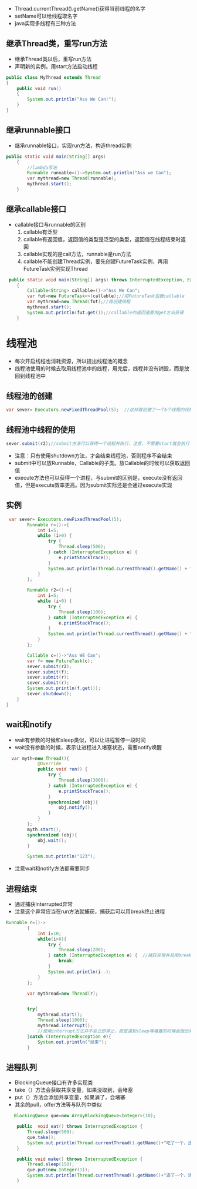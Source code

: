 - Thread.currentThread().getName()获得当前线程的名字
- setName可以给线程取名字
- java实现多线程有三种方法
## 继承Thread类，重写run方法
- 继承Thread类以后，重写run方法
- 声明新的实例，用start方法启动线程
```java
public class MyThread extends Thread
{
    public void run()
    {
        System.out.println("Ass We Can!");
    }
}
```

## 继承runnable接口
- 继承runnable接口，实现run方法，构造thread实例
```java
public static void main(String[] args)
    {
    	//lambda写法
        Runnable runnable=()->System.out.println("Ass we Can");
        var mythread=new Thread(runnable);
        mythread.start();
    }
```
## 继承callable接口
- callable接口与runnable的区别
	1. callable有泛型
	2. callable有返回值，返回值的类型是泛型的类型，返回值在线程结束时返回
	3. callable实现的是call方法，runnable是run方法
	4. callable不能创建Thread实例，要先创建FutureTask实例，再用FutureTask实例实现Thread
```java
 public static void main(String[] args) throws InterruptedException, ExecutionException
    {
        Callable<String> callable=()->"Ass We Can";
        var fut=new FutureTask<>(callable);//用FutureTask包裹callable
        var mythread=new Thread(fut);//再创建线程
        mythread.start();
        System.out.println(fut.get());//callable的返回值要用get方法获得
    }
```

# 线程池
- 每次开启线程也消耗资源，所以提出线程池的概念
- 线程池使用的时候去取用线程池中的线程，用完后，线程并没有销毁，而是放回到线程池中

## 线程池的创建
```java
var sever= Executors.newFixedThreadPool(5);  //这样就创建了一个5个线程的线程池
```
## 线程池中线程的使用
```java
sever.submit(r2);//submit方法可以获得一个线程并执行，注意，不需要start就会执行
```
- 注意：只有使用shutdown方法，才会结束线程池，否则程序不会结束
- submit中可以放Runnable，Callable的子类。放Callable的时候可以获取返回值
- execute方法也可以获得一个进程，与submit的区别是，execute没有返回值，但是execute效率更高。因为submit实际还是会通过execute实现

## 实例
```java
 var sever= Executors.newFixedThreadPool(5);
        Runnable r=()->{
            int i=5;
            while (i>0) {
                try {
                    Thread.sleep(500);
                } catch (InterruptedException e) {
                    e.printStackTrace();
                }
                System.out.println(Thread.currentThread().getName() + ":" + i--);
            }
        };

        Runnable r2=()->{
            int i=5;
            while (i>0) {
                try {
                    Thread.sleep(100);
                } catch (InterruptedException e) {
                    e.printStackTrace();
                }
                System.out.println(Thread.currentThread().getName() + ":" + i--);
            }
        };

        Callable c=()->"Ass WE Can";
        var f= new FutureTask(c);
        sever.submit(r2);
        sever.submit(f);
        sever.submit(r);
        sever.submit(r);
        System.out.println(f.get());
        sever.shutdown();
    }
}
```

## wait和notify
- wait有参数的时候和sleep类似，可以让进程暂停一段时间
- wait没有参数的时候，表示让进程进入堵塞状态，需要notify唤醒
```java
  var myth=new Thread(){
            @Override
            public void run() {
                try {
                    Thread.sleep(3000);
                } catch (InterruptedException e) {
                    e.printStackTrace();
                }
                synchronized (obj){
                    obj.notify();
                }
            }
        };
        myth.start();
        synchronized (obj){
            obj.wait();
        }

        System.out.println("123");
```
- 注意wait和notify方法都需要同步

## 进程结束
- 通过捕获Interrupted异常
- 注意这个异常应当在run方法就捕获，捕获后可以用break终止进程
```java
Runnable r=()->
        {
            int i=10;
            while(i>0){
                try {
                    Thread.sleep(200);
                } catch (InterruptedException e) {  //捕获异常并且用break终止
                    break;
                }
                System.out.println(i--);
            }
        };

        var mythread=new Thread(r);


        try{
            mythread.start();
            Thread.sleep(1000);
            mythread.interrupt(); 
            //使用interrupt方法并不会立即停止，而是遇到sleep等堵塞的时候会抛出异常
        }catch (InterruptedException e){
            System.out.println("结束");
        }
```


## 进程队列
- BlockingQueue接口有许多实现类
- take（）方法会获取共享变量，如果没取到，会堵塞
- put（）方法会添加共享变量，如果满了，会堵塞
- 其余的pull，offer方法等与队列中类似
```java
   BlockingQueue que=new ArrayBlockingQueue<Integer>(10);

    public  void eat() throws InterruptedException {
        Thread.sleep(500);
        que.take();
        System.out.println(Thread.currentThread().getName()+"吃了一个，还有"+que.size()+"个");
    }

    public void make() throws InterruptedException {
        Thread.sleep(150);
        que.put(new Integer(1));
        System.out.println(Thread.currentThread().getName()+"造了一个，还有"+que.size()+"个");
    }
```

